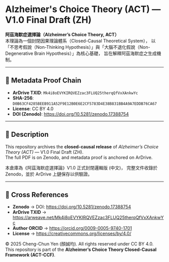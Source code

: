 <!-- Metadata: Alzheimer’s Choice Theory | V1.0 Final Draft (ZH) | CC BY 4.0 | DOI: 10.5281/zenodo.17388754 -->
# Alzheimer's Choice Theory (ACT) — V1.0 Final Draft (ZH)

**阿茲海默症選擇論（Alzheimer’s Choice Theory, ACT）**  
本理論為一個封閉因果理論體系（Closed-Causal Theoretical System），
以「不思考假說（Non-Thinking Hypothesis）」與「大腦不退化假說（Non-Degenerative Brain Hypothesis）」為核心基礎，
旨在解釋阿茲海默症之生成機制。

---

## 🧩 Metadata Proof Chain
- **ArDrive TXID**: `Mk4i8oEVYKIRQVEZzac3FLUQ25therqQfVxXAnkwYc`
- **SHA-256**: `D0B63CF4285BEEB911A52F9E12B0E6E2CF5783D4E38B831BB4A9A7EDDB76CA67`
- **License**: CC BY 4.0
- **DOI (Zenodo)**: https://doi.org/10.5281/zenodo.17388754

---

## 📘 Description
This repository archives the **closed-causal release** of *Alzheimer’s Choice Theory (ACT)* — V1.0 Final Draft (ZH).  
The full PDF is on Zenodo, and metadata proof is anchored on ArDrive.

本倉庫為《阿茲海默症選擇論》V1.0 正式封閉邏輯版 (中文)，
完整文件收錄於 Zenodo，並於 ArDrive 上鏈保存以供驗證。

---

## 🔗 Cross References
- **Zenodo** → DOI: https://doi.org/10.5281/zenodo.17388754
- **ArDrive TXID** → https://arweave.net/Mk4i8oEVYKIRQVEZzac3FLUQ25therqQfVxXAnkwYc
- **Author ORCID** → https://orcid.org/0009-0005-9740-1701
- **License** → https://creativecommons.org/licenses/by/4.0/

© 2025 Cheng-Chun Yen (顏誠均). All rights reserved under CC BY 4.0.  
This repository is part of the **Alzheimer’s Choice Theory Closed-Causal Framework (ACT-CCF)**.
